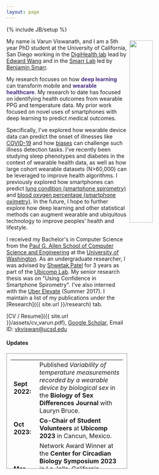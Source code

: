 ```yaml
---
layout: page
---
```

{% include JB/setup %}

<img style="float: right; width: 35%; padding: 6px;" src=" {{ site.url }}/assets/pp_varun.jpg">

My name is Varun Viswanath, and I am a 5th year PhD student at the University of California, San Diego working in the [DigiHealth lab](https://digihealth.ucsd.edu/) lead by [Edward Wang](https://www.ejaywang.com/) and in the [Smarr Lab](https://smarr.eng.ucsd.edu/) led by [Benjamin Smarr](https://smarr.eng.ucsd.edu/lab-members). 

My research focuses on how <a style="color:#4b2e83"><b>deep learning</b></a> can transform mobile and <a style="color:#4b2e83"><b>wearable healthcare</b></a>. My research to date has focused on identifying health outcomes from wearable PPG and temperature data. My prior work focused on novel uses of smartphones with deep learning to predict medical outcomes.

Specifically, I've explored how wearable device data can predict the onset of illnesses like [COVID-19](https://www.nature.com/articles/s41598-022-07314-0) and how [biases](https://openreview.net/forum?id=W0pLyiSuSSa) can challenge such illness detection tasks. I've recently been studying sleep phenotypes and diabetes in the context of wearable health data, as well as how large cohort wearable datasets (N>60,000) can be leveraged to improve health algorithms. I previously explored how smartphones can predict [lung condition (smartphone spirometry)](https://pubmed.ncbi.nlm.nih.gov/30441582/) and [blood oxygen percentage (smartphone oximetry)](https://www.nature.com/articles/s41746-022-00665-y). In the future, I hope to further explore how deep learning and other statistical methods can augment wearable and ubiquitous technology to improve peoples’ health and lifestyle.

I received my Bachelor's in Computer Science from the [Paul G. Allen School of Computer Science and Engineering](https://www.cs.washington.edu/) at the [University of Washington](https://www.washington.edu/). As an undergraduate researcher, I was advised by [Shwetak Patel](https://homes.cs.washington.edu/~shwetak/) for 3 years as part of the [Ubicomp Lab](https://ubicomplab.cs.washington.edu/). My senior research thesis was on "Using Confidence in Smartphone Spirometry". I've also interned with the [Uber Elevate](https://www.uber.com/us/en/elevate/) (Summer 2017). I maintain a list of my publications under the [Research]({{ site.url }}/research) tab. 

[CV / Resume]({{ site.url }}/assets/cv_varun.pdf), [Google Scholar](https://scholar.google.com/citations?user=IOIy_EsAAAAJ&hl=en&oi=ao), 
Email ID: [vkviswan@ucsd.edu](mailto:vkviswan@ucsd.edu)  

#### Updates

<div style="height:300px;overflow:auto; border:1px solid #999; padding-left: 0.7em; padding-right: 0.7em">
<table>
<col width="100px">
<col width="650px">

  <tr>
    <td><b>Sept 2022:</b></td>
    <td>Published <i>Variability of temperature measurements recorded by a wearable device by biological sex</i> in the <b>Biology of Sex Differences Journal</b> with Lauryn Bruce. </td>
  </tr>

  <tr>
    <td><b>Oct 2023:</b></td>
    <td> <b>Co-Chair of Student Volunteers</b> at <b>Ubicomp 2023</b> in Cancun, Mexico.</td>
  </tr>

   <tr>
    <td><b>Mar 2023:</b></td>
    <td> Network Award Winner at the <b>Center for Circadian Biology Symposium 2023</b> in La Jolla, California. Presented poster <i>RhyPredict: Detecting Periodic Biases in Wearable TimeSeries</i></td>
  </tr>

  <tr>
    <td><b>Sept 2022:</b></td>
    <td>Presented <i>Detecting Periodic Biases in Wearable-Based Illness Detection Models</i> at <b>ICLR 2023, Time-Series Representation Learning for Health Workshop</b> with Amit Klein. </td>
  </tr>

  <tr>
    <td><b>Sept 2022:</b></td>
    <td>Published <i>Smartphone Camera Oximetry in an Induced Hypoxemia Study</i> at <b>npj digital medicine</b> with Jason S. Hoffman. </td>
  </tr>
  
  <tr>
    <td><b>May 2022:</b></td>
    <td>Published <i>Detection of COVID-19 using multimodal data from a wearable device: results from the first TemPredict Study</i> at <b>Scientific Reports</b>. </td>
  </tr>

  <tr>
    <td><b>Mar 2022:</b></td>
    <td>Published <i>Stepping into the Next Decade of Ubiquitous and Pervasive Computing: Ubicomp & ISWC 2021</i> at <b>IEEE Pervasive Computing</b>. </td>
  </tr>

  <tr>
    <td><b>Dec 2021:</b></td>
    <td>Published <i>Dynamical clustering of U.S. states reveals four distinct infection patterns that predict SARS-CoV-2 pandemic behavior</i> on Arxiv with a group of Latin American students through the ENLACE program and Joseph Lane Natale. </td>
  </tr>

  <tr>
    <td><b>Dec 2021:</b></td>
    <td>Published <i>TemPredict: A Big Data Analytical Platform for Scalable Exploration and Monitoring of Personalized Multimodal Data for COVID-19</i> at <b>IEEE BigData '21</b>. </td>
  </tr>

  <tr>
    <td><b>Dec 2021:</b></td>
    <td>Attened NeurIPS 2021 online!</td>
  </tr>

  <tr>
    <td><b>Nov 2021:</b></td>
    <td>Presented <i>Tempredict DL: Using Deep Learning to Analyze Longitudinal High Granularity Signals</i> at the <b>UC San Diego Design Innovation Building Grand Opening</b>.</td>
  </tr>

  <tr>
    <td><b>Sept 2021:</b></td>
    <td>Served as a Student Volunteers at <b>Ubicomp 2021</b>, fully online and happening in 3 different timezones. </td>
  </tr>

  <tr>
    <td><b>Sept 2020:</b></td>
    <td>Joined the Smarr Lab at UC San Diego led by Benjamin Smarr.</td>
  </tr>

  <tr>
    <td><b>Sept 2020:</b></td>
    <td>Served as a Student Volunteers at <b>Ubicomp 2020</b>, fully online.</td>
  </tr>

  <tr>
    <td><b>Sept 2019:</b></td>
    <td>Joined the <a href="https://ece.ucsd.edu/">Electrical and Computer Engineering Department</a> at the University of California, San Diego, as part of the <a href="https://ece.ucsd.edu/index.php/faculty-research/ece-research-areas/machine-learning-data-science-impacted">Machine Learning and Data Science track</a>. Joined the DigiHealth Lab led by Edward Wang.</td>
  </tr>

  <tr>
    <td><b>June 2019:</b></td>
    <td>Graduated from the Paul G. Allen School of Computer Science and Engineering at the University of Washington with a B.S. in Computer Science and Engineering. </td>
  </tr>

  <tr>
    <td><b>July 2018:</b></td>
    <td>Presented Senior Research Thesis: Using Confidence in Smartphone Spirometry, advised by Shwetak Patel. </td>
  </tr>

  <tr>
    <td><b>July 2018:</b></td>
    <td>Presented <i>SpiroConfidence: Determining the Validity of Smartphone Spirometry using Machine Learning<i> at the **40th International Conference of the IEEE Engineering in Medicine and Biology Society** (<a href="https://embc.embs.org/2018/">EMBC'18</a>) in Honolulu, Hawaii.</td>
  </tr>

  
